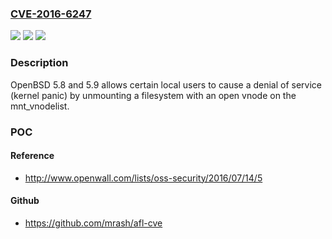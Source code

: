 ### [CVE-2016-6247](https://cve.mitre.org/cgi-bin/cvename.cgi?name=CVE-2016-6247)
![](https://img.shields.io/static/v1?label=Product&message=n%2Fa&color=blue)
![](https://img.shields.io/static/v1?label=Version&message=n%2Fa&color=blue)
![](https://img.shields.io/static/v1?label=Vulnerability&message=n%2Fa&color=brighgreen)

### Description

OpenBSD 5.8 and 5.9 allows certain local users to cause a denial of service (kernel panic) by unmounting a filesystem with an open vnode on the mnt_vnodelist.

### POC

#### Reference
- http://www.openwall.com/lists/oss-security/2016/07/14/5

#### Github
- https://github.com/mrash/afl-cve

